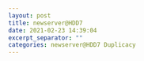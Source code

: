 ```yaml
---
layout: post
title: newserver@HDD7
date: 2021-02-23 14:39:04
excerpt_separator: ""
categories: newserver@HDD7 Duplicacy
---
```

```

```
